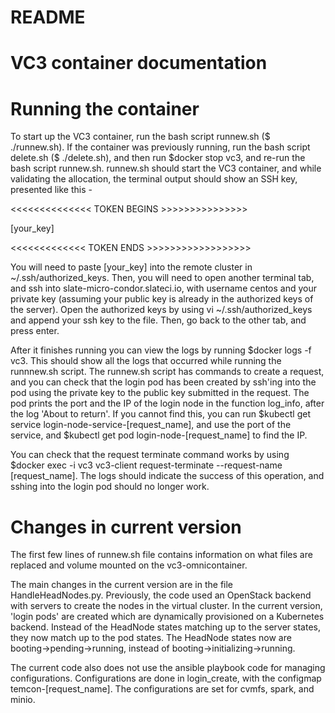 # README

# VC3 container documentation 

# Running the container
To start up the VC3 container, run the bash script runnew.sh ($ ./runnew.sh). If the container was previously running, run the bash script delete.sh ($ ./delete.sh), and then run $docker stop vc3, and re-run the bash script runnew.sh. runnew.sh should start the VC3 container, and while validating the allocation, the terminal output should show an SSH key, presented like this -

<<<<<<<<<<<<<< TOKEN BEGINS >>>>>>>>>>>>>>>

[your_key]

<<<<<<<<<<<<< TOKEN ENDS >>>>>>>>>>>>>>>>>>


You will need to paste [your_key] into the remote cluster in ~/.ssh/authorized_keys. Then, you will need to open another terminal tab, and ssh into slate-micro-condor.slateci.io, with username centos and your private key (assuming your public key is already in the authorized keys of the server). Open the authorized keys by using vi ~/.ssh/authorized_keys and append your ssh key to the file. Then, go back to the other tab, and press enter. 

After it finishes running you can view the logs by running $docker logs -f vc3. This should show all the logs that occurred while running the runnnew.sh script. The runnew.sh script has commands to create a request, and you can check that the login pod has been created by ssh'ing into the pod using the private key to the public key submitted in the request. The pod prints the port and the IP of the login node in the function log_info, after the log 'About to return'. If you cannot find this, you can run $kubectl get service login-node-service-[request_name], and use the port of the service, and $kubectl get pod login-node-[request_name] to find the IP.  

You can check that the request terminate command works by using $docker exec -i vc3 vc3-client request-terminate --request-name [request_name]. The logs should indicate the success of this operation, and sshing into the login pod should no longer work. 


# Changes in current version
The first few lines of runnew.sh file contains information on what files are replaced and volume mounted on the vc3-omnicontainer. 

The main changes in the current version are in the file HandleHeadNodes.py. Previously, the code used an OpenStack backend with servers to create the nodes in the virtual cluster. In the current version, 'login pods' are created which are dynamically provisioned on a Kubernetes backend. Instead of the HeadNode states matching up to the server states, they now match up to the pod states. The HeadNode states now are booting->pending->running, instead of booting->initializing->running. 

The current code also does not use the ansible playbook code for managing configurations. Configurations are done in login_create, with the configmap temcon-[request_name]. The configurations are set for cvmfs, spark, and minio. 


